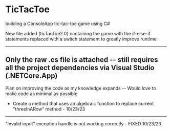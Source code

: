 # TicTacToe
building a ConsoleApp tic-tac-toe game using C#

New file added (ticTacToe2.0) containing the game with the if-else-if statements replaced with a switch statement to greatly improve runtime

-----
Only the raw .cs file is attached -- still requires all the project dependencies via Visual Studio (.NETCore.App)
-----
Plan on improving the code as my knowledge expands -- Would love to make code as minimal as possible
  - Create a method that uses an algebraic function to replace current "threeInARow" method - 10/23/23
-----
"Invalid input" exception handle is not working correctly - FIXED 10/23/23
